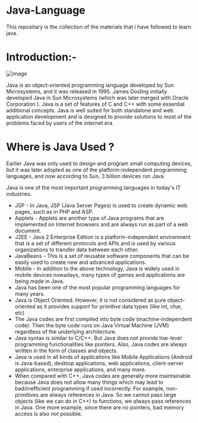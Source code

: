 # Java-Language
This repositary is the collection of the materials that i have followed to learn java.
# Introduction:-

![image](https://user-images.githubusercontent.com/88799249/161603574-1869a7e6-310e-4be5-a849-a14c3c4d0549.png)

Java is an object-oriented programming language developed by Sun Microsystems, and it was released in 1995. James Gosling initially developed Java in Sun Microsystems (which was later merged with Oracle Corporation ). Java is a set of features of C and C++ with some essential additional concepts. Java is well suited for both standalone and web application development and is designed to provide solutions to most of the problems faced by users of the internet era.
# Where is Java Used ?
Earlier Java was only used to design and program small computing devices, but it was later adopted as one of the platform-independent programming languages, and now according to Sun, 3 billion devices run Java.

Java is one of the most important programming languages in today's IT industries.

* JSP - In Java, JSP (Java Server Pages) is used to create dynamic web pages, such as in PHP and ASP.
* Applets - Applets are another type of Java programs that are implemented on Internet browsers and are always run as part of a web document.
* J2EE - Java 2 Enterprise Edition is a platform-independent environment that is a set of different protocols and APIs and is used by various organizations to transfer data between each other.
* JavaBeans - This is a set of reusable software components that can be easily used to create new and advanced applications.
* Mobile - In addition to the above technology, Java is widely used in mobile devices nowadays, many types of games and applications are being made in Java.
* Java has been one of the most popular programming languages for many years.
* Java is Object Oriented. However, it is not considered as pure object-oriented as it provides support for primitive data types (like int, char, etc)
* The Java codes are first compiled into byte code (machine-independent code). Then the byte code runs on Java Virtual Machine (JVM) regardless of the underlying architecture.
* Java syntax is similar to C/C++. But Java does not provide low-level programming functionalities like pointers. Also, Java codes are always written in the form of classes and objects.
* Java is used in all kinds of applications like Mobile Applications (Android is Java-based), desktop applications, web applications, client-server applications, enterprise applications, and many more.
* When compared with C++, Java codes are generally more maintainable because Java does not allow many things which may lead to bad/inefficient programming if used incorrectly. For example, non-primitives are always references in Java. So we cannot pass large objects (like we can do in C++) to functions, we always pass references in Java. One more example, since there are no pointers, bad memory access is also not possible.
